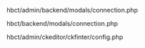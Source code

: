 <!-- database connection path-->
hbct/admin/backend/modals/connection.php
<!-- and -->
hbct/backend/modals/connection.php

<!-- need to change path of file when admin choose file from the CKEditor -->
<!-- change the baseUrl (maybe near line no 69)-->
<!-- The base URL used for direct access to CKFinder files. This URL must correspond to the directory where CKFinder users' files are stored. -->
hbct/admin/ckeditor/ckfinter/config.php


